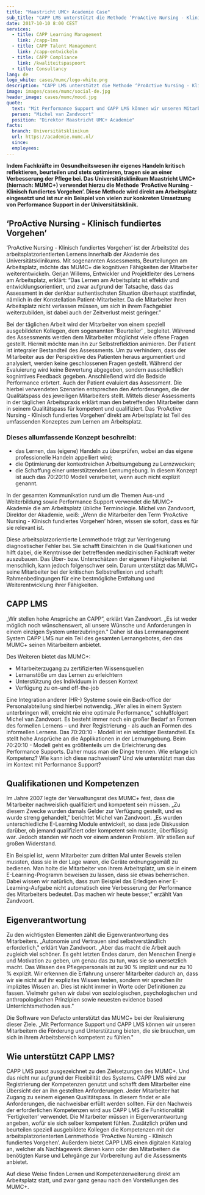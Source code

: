 ```yaml
---
title: "Maastricht UMC+ Academie Case"
sub_title: "CAPP LMS unterstützt die Methode ‘ProActive Nursing - Klinisch fundiertes Vorgehen’ an der Akademie des Universitätsklinikums in Maastricht"
date: 2017-10-10 8:00 CEST
services:
  - title: CAPP Learning Management
    link: /capp-lms
  - title: CAPP Talent Management
    link: /capp-entwickeln
  - title: CAPP Compliance
    link: /kwaliteitspaspoort
  - title: Consultancy
lang: de
logo_white: cases/mumc/logo-white.png
description: "CAPP LMS unterstützt die Methode ‘ProActive Nursing - Klinisch fundiertes Vorgehen’ an der Akademie des Universitätsklinikums in Maastricht"
image: images/cases/mumc/social-de.jpg
header_image: cases/mumc/mood.jpg
quote:
  text: "Mit Performance Support und CAPP LMS können wir unseren Mitarbeitern die Förderung und Unterstützung bieten, die sie brauchen, um sich in ihrem Arbeitsbereich kompetent zu fühlen."
  person: "Michel van Zandvoort"
  position: "Direktor Maastricht UMC+ Academie"
facts:
  branch: Universitätsklinikum
  url: https://academie.mumc.nl/
  since:
  employees:
---
```


__Indem Fachkräfte im Gesundheitswesen ihr eigenes Handeln kritisch reflektieren, beurteilen und stets optimieren, tragen sie an einer Verbesserung der Pflege bei. Das Universitätsklinikum Maastricht UMC+ (hiernach: MUMC+) verwendet hierzu die Methode ‘ProActive Nursing - Klinisch fundiertes Vorgehen’. Diese Methode wird direkt am Arbeitsplatz eingesetzt und ist nur ein Beispiel von vielen zur konkreten Umsetzung von Performance Support in der Universitätsklinik.__

## ‘ProActive Nursing - Klinisch fundiertes Vorgehen’

‘ProActive Nursing - Klinisch fundiertes Vorgehen’ ist der Arbeitstitel des arbeitsplatzorientierten Lernens innerhalb der Akademie des Universitätsklinikums. Mit sogenannten Assessments, Beurteilungen am Arbeitsplatz, möchte das MUMC+ die kognitiven Fähigkeiten der Mitarbeiter weiterentwickeln.
Gerjan Willems, Entwickler und Projektleiter des Lernens am Arbeitsplatz, erklärt: “Das Lernen am Arbeitsplatz ist effektiv und entwicklungsorientiert, und zwar aufgrund der Tatsache, dass das Assessment in der denkbar authentischsten Situation überhaupt stattfindet, nämlich in der Konstellation Patient-Mitarbeiter. Da die Mitarbeiter ihren Arbeitsplatz nicht verlassen müssen, um sich in ihrem Fachgebiet weiterzubilden, ist dabei auch der Zeitverlust meist geringer.”

Bei der täglichen Arbeit wird der Mitarbeiter von einem speziell ausgebildeten Kollegen, dem sogenannten 'Beurteiler' , begleitet. Während des Assessments werden dem Mitarbeiter möglichst viele offene Fragen gestellt. Hiermit möchte man ihn zur Selbstreflektion animieren. Der Patient ist integraler Bestandteil des Assessments. Um zu verhindern, dass der Mitarbeiter aus der Perspektive des Patienten heraus argumentiert und analysiert, werden keine geschlossenen Fragen gestellt. Während der Evaluierung wird keine Bewertung abgegeben, sondern ausschließlich kognintives Feedback gegeben. Anschließend wird die Bedside Performance erörtert. Auch der Patient evaluiert das Assessment. Die hierbei verwendeten Szenarien entsprechen den Anforderungen, die der Qualitätspass des jeweiligen Mitarbeiters stellt. Mittels dieser Assessments in der täglichen Arbeitspraxis erklärt man den betreffenden Mitarbeiter dann in seinem Qualitätspass für kompetent und qualifiziert. Das ‘ProActive Nursing - Klinisch fundiertes Vorgehen’ direkt am Arbeitsplatz ist Teil des umfassenden Konzeptes zum Lernen am Arbeitsplatz.

### Dieses allumfassende Konzept beschreibt:

- das Lernen, das (eigene) Handeln zu überprüfen, wobei an das eigene professionelle Handeln appelliert wird;
- die Optimierung der kontextreichen Arbeitsumgebung zu Lernzwecken;
- die Schaffung einer unterstützenden Lernumgebung.
In diesem Konzept ist auch das 70:20:10 Modell verarbeitet, wenn auch nicht explizit genannt.

In der gesamten Kommunikation rund um die Themen Aus-und Weiterbildung sowie Performance Support verwendet die MUMC+ Akademie die am Arbeitsplatz übliche Terminologie. Michel van Zandvoort, Direktor der Akademie, weiß: „Wenn die Mitarbeiter den Term ‘ProActive Nursing - Klinisch fundiertes Vorgehen’ hören, wissen sie sofort, dass es für sie relevant ist.

Diese arbeitsplatzorientierte Lernmethode trägt zur Verringerung diagnostischer Fehler bei. Sie schafft Einsichten in die Qualifikationen und hilft dabei, die Kenntnisse der betreffenden medizinischen Fachkraft weiter auszubauen. Das Über- bzw. Unterschätzen der eigenen Fähigkeiten ist menschlich, kann jedoch folgenschwer sein. Darum unterstützt das MUMC+ seine Mitarbeiter bei der kritischen Selbstreflexion und schafft Rahmenbedingungen für eine bestmögliche Entfaltung und Weiterentwicklung ihrer Fähigkeiten.

## CAPP LMS

„Wir stellen hohe Ansprüche an CAPP”, erklärt Van Zandvoort. „Es ist weder möglich noch wünschenswert, all unsere Wünsche und Anforderungen in einem einzigen System unterzubringen." Daher ist das Lernmanagement System CAPP LMS nur ein Teil des gesamten Lernangebotes, den das MUMC+ seinen Mitarbeitern anbietet.

Des Weiteren bietet das MUMC+:

- Mitarbeiterzugang zu zertifizierten Wissensquellen
- Lernanstöße um das Lernen zu erleichtern
- Unterstützung des Individuum in dessen Kontext
- Verfügung zu on–und off-the-job

Eine Integration anderer (HR-) Systeme sowie ein Back-office der Personalabteilung sind hierbei notwendig. „Wer alles in einem System unterbringen will, erreicht nie eine optimale Performance," schlußfolgert Michel van Zandvoort.
Es besteht immer noch ein großer Bedarf an Formen des formellen Lernens – und ihrer Registrierung - als auch an Formen des informellen Lernens. Das 70:20:10 - Modell ist ein wichtiger Bestandteil. Es stellt hohe Ansprüche an die Applikationen in der Lernumgebung. Beim 70:20:10 - Modell geht es größtenteils um die Erleichterung des Performance Supports. Daher muss man die Dinge trennen. Wie erlange ich Kompetenz? Wie kann ich diese nachweisen? Und wie unterstützt man das im Kontext mit Performance Support?

## Qualifikationen und Kompetenzen

Im Jahre 2007 legte der Verwaltungsrat des MUMC+ fest, dass die Mitarbeiter nachweislich qualifiziert und kompetent sein müssen. „Zu diesem Zwecke wurden damals Gelder zur Verfügung gestellt, und es wurde streng gehandelt," berichtet Michel van Zandvoort. „Es wurden unterschiedliche E-Learning Module entwickelt, so dass jede Diskussion darüber, ob jemand qualifiziert oder kompetent sein musste, überflüssig war. Jedoch standen wir noch vor einem anderen Problem. Wir stießen auf großen Widerstand.

Ein Beispiel ist, wenn Mitarbeiter zum dritten Mal unter Beweis stellen mussten, dass sie in der Lage waren, die Geräte ordnungsgemäß zu bedienen. Man holte die Mitarbeiter von ihrem Arbeitsplatz, um sie in einem E-Learning-Programm beweisen zu lassen, dass sie etwas beherrschen. Dabei wissen wir natürlich, dass zum Beispiel das Erledigen einer E-Learning-Aufgabe nicht automatisch eine Verbesserung der Performance des Mitarbeiters bedeutet. Das machen wir heute besser," erzählt Van Zandvoort.

## Eigenverantwortung

Zu den wichtigsten Elementen zählt die Eigenverantwortung des Mitarbeiters. „Autonomie und Vertrauen sind selbstverständlich erforderlich," erklärt Van Zandvoort. „Aber das macht die Arbeit auch zugleich viel schöner. Es geht letzten Endes darum, den Menschen Energie und Motivation zu geben, um genau das zu tun, was sie so unersetzlich macht. Das Wissen des Pflegepersonals ist zu 90 % implizit und nur zu 10 % explizit. Wir erkennen die Erfahrung unserer Mitarbeiter dadurch an, dass wir sie nicht auf ihr explizites Wissen testen, sondern wir sprechen ihr implizites Wissen an. Dies ist nicht immer in Worte oder Definitionen zu fassen. Vielmehr gehen wir dabei von soziologischen, psychologischen und anthropologischen Prinzipien sowie neuesten evidence based Unterrichtsmethoden aus."

Die Software von Defacto unterstützt das MUMC+ bei der Realisierung dieser Ziele. „Mit Performance Support und CAPP LMS können wir unseren Mitarbeitern die Förderung und Unterstützung bieten, die sie brauchen, um sich in ihrem Arbeitsbereich kompetent zu fühlen."

## Wie unterstützt CAPP LMS?

CAPP LMS passt ausgezeichnet zu den Zielsetzungen des MUMC+. Und das nicht nur aufgrund der Flexibilität des Systems. CAPP LMS wird zur Registrierung der Kompetenzen genutzt und schafft dem Mitarbeiter eine Übersicht der an ihn gestellten Anforderungen. Jeder Mitarbeiter hat Zugang zu seinem eigenen Qualitätspass. In diesem findet er alle Anforderungen, die nachweisbar erfüllt werden sollten. Für den Nachweis der erforderlichen Kompetenzen wird aus CAPP LMS die Funktionalität ‘Fertigkeiten’ verwendet. Die Mitarbeiter müssen in Eigenverantwortung angeben, wofür sie sich selber kompetent fühlen. Zusätzlich prüfen und beurteilen speziell ausgebildete Kollegen die Kompetenzen mit der arbeitsplatzorienterten Lernmethode ‘ProActive Nursing - Klinisch fundiertes Vorgehen’. Außerdem bietet CAPP LMS einen digitalen Katalog an, welcher als Nachlagewerk dienen kann oder den Mitarbeitern die benötigten Kurse und Lehrgänge zur Vorbereitung auf die Assessments anbietet.

Auf diese Weise finden Lernen und Kompetenzerweiterung direkt am Arbeitsplatz statt, und zwar ganz genau nach den Vorstellungen des MUMC+.
